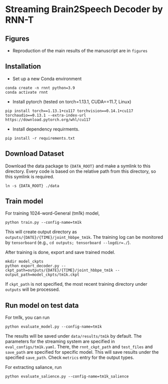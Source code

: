 # Streaming Brain2Speech Decoder by RNN-T

## Figures

* Reproduction of the main results of the manuscript are in `figures`

## Installation 

* Set up a new Conda environment
```
conda create -n rnnt python=3.9
conda activate rnnt
```

* Install pytorch (tested on torch=1.13.1, CUDA==11.7, Linux)
```
pip install torch==1.13.1+cu117 torchvision==0.14.1+cu117 torchaudio==0.13.1 --extra-index-url https://download.pytorch.org/whl/cu117
```

* Install dependency requirments.
```
pip install -r requirements.txt
```


## Download Dataset
Download the data package to `{DATA_ROOT}` and make a symlink to this directory. Every code is based on the relative path from this directory, so this symlink is required.
```
ln -s {DATA_ROOT} ./data
```

## Train model

For training 1024-word-General (tm1k) model, 

```
python train.py --config-name=tm1k
```
This will create output directory as `outputs/{DATE}/{TIME}/joint_hbbpe_tm1k`. The training log can be monitored by `tensorboard` (e.g., `cd outputs; tensorboard --logdir=./`).


After training is done, export and save trained model.
```
mkdir model_ckpts
python export_decoder.py --ckpt_path=outputs/{DATE}/{TIME}/joint_hbbpe_tm1k --output_path=model_ckpts/tm1k.ckpt
```
If `ckpt_path` is not specified, the most recent training directory under `outputs` will be processed.

## Run model on test data

For tm1k, you can run
```
python evaluate_model.py --config-name=tm1k
```
The results will be saved under `data/results/tm1k` by default. The parameters for the streaming system are specified in `eval_configs/tm1k.yaml`. There, the `rnnt_ckpt_path` and `test_files` and `save_path` are specified for specific model. This will save results under the specified `save_path`. Check `metrics` entry for the output types. 


For extracting saliance, run
```
python evaluate_salience.py --config-name=tm1k_salience

```
